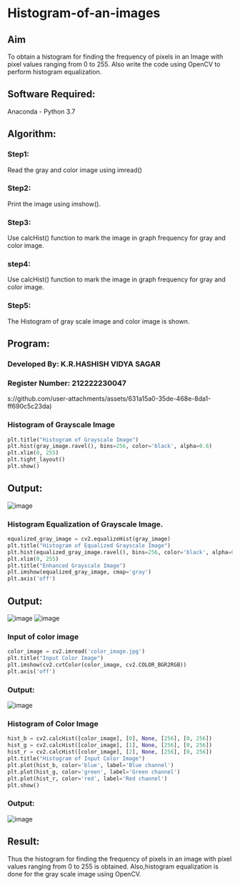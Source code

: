 # Histogram-of-an-images
## Aim
To obtain a histogram for finding the frequency of pixels in an Image with pixel values ranging from 0 to 255. Also write the code using OpenCV to perform histogram equalization.

## Software Required:
Anaconda - Python 3.7

## Algorithm:
### Step1:
Read the gray and color image using imread()
### Step2:
Print the image using imshow().
### Step3:
Use calcHist() function to mark the image in graph frequency for gray and color image.
### step4:
Use calcHist() function to mark the image in graph frequency for gray and color image.
### Step5:
The Histogram of gray scale image and color image is shown.

## Program:
### Developed By: K.R.HASHISH VIDYA SAGAR
### Register Number: 212222230047
s://github.com/user-attachments/assets/631a15a0-35de-468e-8da1-ff690c5c23da)

### Histogram of Grayscale Image
```python
plt.title("Histogram of Grayscale Image")
plt.hist(gray_image.ravel(), bins=256, color='black', alpha=0.6)
plt.xlim(0, 255)
plt.tight_layout()
plt.show()
```
## Output:
![image](https://github.com/user-attachments/assets/1dbac238-fe86-4cdb-8ad2-eebe9fde40cc)

### Histogram Equalization of Grayscale Image.
```python
equalized_gray_image = cv2.equalizeHist(gray_image)
plt.title("Histogram of Equalized Grayscale Image")
plt.hist(equalized_gray_image.ravel(), bins=256, color='black', alpha=0.6)
plt.xlim(0, 255)
plt.title("Enhanced Grayscale Image")
plt.imshow(equalized_gray_image, cmap='gray')
plt.axis('off')
```
## Output:
![image](https://github.com/user-attachments/assets/0357dac5-9b2f-4d4d-af4f-e48a88ba1e4c)
![image](https://github.com/user-attachments/assets/5753d49a-18ca-48c9-8edb-654388b9d825)

### Input of color image
```python
color_image = cv2.imread('color_image.jpg')
plt.title("Input Color Image")
plt.imshow(cv2.cvtColor(color_image, cv2.COLOR_BGR2RGB))
plt.axis('off')
```
### Output:
![image](https://github.com/user-attachments/assets/486876b2-04e2-406c-916f-74421bf117b8)

### Histogram of Color Image
```python
hist_b = cv2.calcHist([color_image], [0], None, [256], [0, 256])
hist_g = cv2.calcHist([color_image], [1], None, [256], [0, 256])
hist_r = cv2.calcHist([color_image], [2], None, [256], [0, 256])
plt.title("Histogram of Input Color Image")
plt.plot(hist_b, color='blue', label='Blue channel')
plt.plot(hist_g, color='green', label='Green channel')
plt.plot(hist_r, color='red', label='Red channel')
plt.show()
```
### Output:
![image](https://github.com/user-attachments/assets/b128d11d-8e7e-46d9-bf56-d1a9d1f45612)

## Result: 
Thus the histogram for finding the frequency of pixels in an image with pixel values ranging from 0 to 255 is obtained. Also,histogram equalization is done for the gray scale image using OpenCV.


